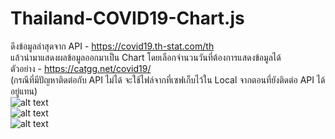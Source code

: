 # Thailand-COVID19-Chart.js
ดึงข้อมูลล่าสุดจาก API - https://covid19.th-stat.com/th<br>
แล้วนำมาแสดงผลข้อมูลออกมาเป็น Chart โดยเลือกจำนวนวันที่ต้องการแสดงข้อมูลได้<br>
ตัวอย่าง - https://catgg.net/covid19/<br>
(กรณีที่มีปัญหาติดต่อกับ API ไม่ได้ จะใช้ไฟล์จากที่เซฟเก็บไว้ใน Local จากตอนที่ยังติดต่อ API ได้อยู่แทน)
<br>
![alt text](https://catgg.net/github/Thailand-COVID19-Chart.js/Thailand-COVID19-Chart.js-11.jpg)<br>
![alt text](https://catgg.net/github/Thailand-COVID19-Chart.js/Thailand-COVID19-Chart.js-22.jpg)<br>
![alt text](https://catgg.net/github/Thailand-COVID19-Chart.js/Thailand-COVID19-Chart.js-3.jpg)<br>
